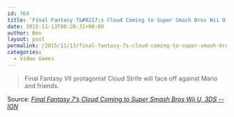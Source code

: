```yaml
---
id: 764
title: 'Final Fantasy 7&#8217;s Cloud Coming to Super Smash Bros Wii U, 3DS'
date: 2015-11-13T00:20:31+00:00
author: Ben
layout: post
permalink: /2015/11/13/final-fantasy-7s-cloud-coming-to-super-smash-bros-wii-u-3ds/
categories:
  - Video Games
---
```

> Final Fantasy VII protagonist Cloud Strife will face off against Mario and friends.

Source: _[Final Fantasy 7&#8217;s Cloud Coming to Super Smash Bros Wii U, 3DS -- IGN](http://www.ign.com/articles/2015/11/12/final-fantasy-7s-cloud-coming-to-super-smash-bros-wii-u-3ds)_